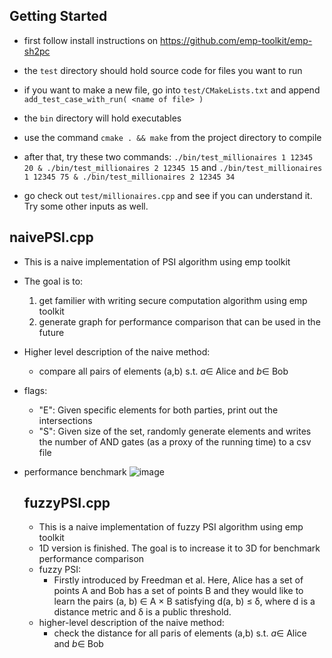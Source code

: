 ## Getting Started
- first follow install instructions on https://github.com/emp-toolkit/emp-sh2pc 

- the `test` directory should hold source code for files you want to run
- if you want to make a new file, go into `test/CMakeLists.txt` and append `add_test_case_with_run( <name of file> )`
- the `bin` directory will hold executables
- use the command `cmake . && make` from the project directory to compile
- after that, try these two commands: `./bin/test_millionaires 1 12345 20 & ./bin/test_millionaires 2 12345 15` and `./bin/test_millionaires 1 12345 75 & ./bin/test_millionaires 2 12345 34`
- go check out `test/millionaires.cpp` and see if you can understand it. Try some other inputs as well.

## naivePSI.cpp 

- This is a naive implementation of PSI algorithm using emp toolkit 
- The goal is to: 
    1. get familier with writing secure computation algorithm using emp toolkit
    2. generate graph for performance comparison that can be used in the future
- Higher level description of the naive method:
    * compare all pairs of elements (a,b) s.t. $a \in$ Alice and $b \in$ Bob
- flags:
    * "E": Given specific elements for both parties, print out the intersections
    * "S": Given size of the set, randomly generate elements and writes the number of AND gates (as a proxy of the running time) to a csv file
- performance benchmark
  ![image](https://github.com/Elle-Wen/elle-psi/assets/70612012/a6d10bed-7dc1-4176-8a4b-795d6368deda)

  ## fuzzyPSI.cpp

  - This is a naive implementation of fuzzy PSI algorithm using emp toolkit
  - 1D version is finished. The goal is to increase it to 3D for benchmark performance comparison
  - fuzzy PSI:
      * Firstly introduced by Freedman et al. Here, Alice has a set of points A and Bob has a set of points B and they would like to learn the pairs (a, b) ∈ A × B satisfying
        d(a, b) ≤ δ, where d is a distance metric and δ is a public threshold.
  - higher-level description of the naive method:
      * check the distance for all paris of elements (a,b) s.t. $a \in$ Alice and $b \in$ Bob



  

